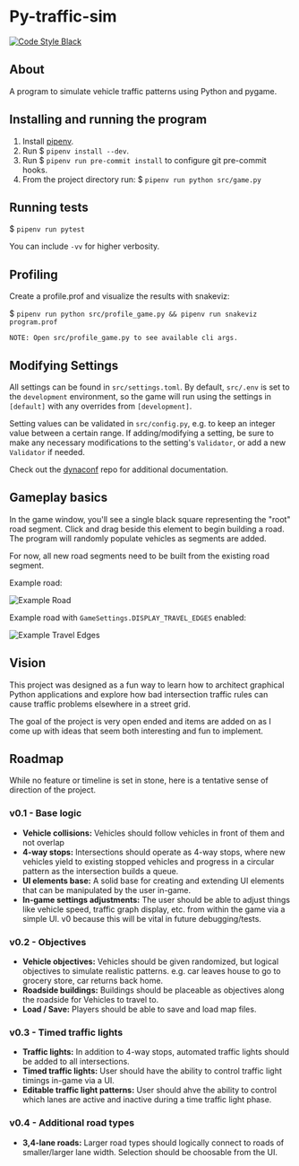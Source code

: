 # Py-traffic-sim

[![Code Style Black](https://img.shields.io/badge/code%20style-black-000000.svg)](https://github.com/ambv/black/)

## About

A program to simulate vehicle traffic patterns using Python and pygame.

## Installing and running the program

1. Install [pipenv](https://pipenv-fork.readthedocs.io/en/latest/basics.html).
1. Run $ `pipenv install --dev`.
1. Run $ `pipenv run pre-commit install` to configure git pre-commit hooks.
1. From the project directory run: $ `pipenv run python src/game.py`

## Running tests

$ `pipenv run pytest`

You can include `-vv` for higher verbosity.

## Profiling

Create a profile.prof and visualize the results with snakeviz:

$ `pipenv run python src/profile_game.py && pipenv run snakeviz program.prof`

```NOTE: Open src/profile_game.py to see available cli args.```

## Modifying Settings

All settings can be found in `src/settings.toml`. By default, `src/.env` is set to the `development` environment, so the game will run using the settings in `[default]` with any overrides from `[development]`.

Setting values can be validated in `src/config.py`, e.g. to keep an integer value between a certain range. If adding/modifying a setting, be sure to make any necessary modifications to the setting's `Validator`, or add a new `Validator` if needed.

Check out the [dynaconf](https://github.com/rochacbruno/dynaconf) repo for additional documentation.

## Gameplay basics

In the game window, you'll see a single black square representing the "root" road segment. Click and drag beside this element to begin building a road. The program will randomly populate vehicles as segments are added.

For now, all new road segments need to be built from the existing road segment.

Example road:

![Example Road](/images/road-example.png)

Example road with `GameSettings.DISPLAY_TRAVEL_EDGES` enabled:

![Example Travel Edges](/images/travel-edges-example.png)

## Vision

This project was designed as a fun way to learn how to architect graphical Python applications and explore how bad intersection traffic rules can cause traffic problems elsewhere in a street grid.

The goal of the project is very open ended and items are added on as I come up with ideas that seem both interesting and fun to implement.

## Roadmap

While no feature or timeline is set in stone, here is a tentative sense of direction of the project.

### v0.1 - Base logic

- **Vehicle collisions:** Vehicles should follow vehicles in front of them and not overlap
- **4-way stops:** Intersections should operate as 4-way stops, where new vehicles yield to existing stopped vehicles and progress in a circular pattern as the intersection builds a queue.
- **UI elements base:** A solid base for creating and extending UI elements that can be manipulated by the user in-game.
- **In-game settings adjustments:** The user should be able to adjust things like vehicle speed, traffic graph display, etc. from within the game via a simple UI. v0 because this will be vital in future debugging/tests.

### v0.2 - Objectives

- **Vehicle objectives:** Vehicles should be given randomized, but logical objectives to simulate realistic patterns. e.g. car leaves house to go to grocery store, car returns back home.
- **Roadside buildings:** Buildings should be placeable as objectives along the roadside for Vehicles to travel to.
- **Load / Save:** Players should be able to save and load map files.

### v0.3 - Timed traffic lights

- **Traffic lights:** In addition to 4-way stops, automated traffic lights should be added to all intersections.
- **Timed traffic lights:** User should have the ability to control traffic light timings in-game via a UI.
- **Editable traffic light patterns:** User should ahve the ability to control which lanes are active and inactive during a time traffic light phase.

### v0.4 - Additional road types

- **3,4-lane roads:** Larger road types should logically connect to roads of smaller/larger lane width. Selection should be choosable from the UI.
